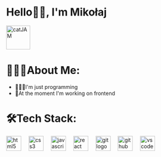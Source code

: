 ###

<h1>Hello👋🏼, I'm Mikołaj</h1>
<a href="https://emoji.gg/emoji/5498_catJAM"><img src="https://cdn3.emoji.gg/emojis/5498_catJAM.gif" width="64px" height="64px" alt="catJAM"></a>

###

<h1>🧙🏼‍♂️About Me:</h1>
<ul><li>👨🏼‍💻I'm just programming</li>
<li>🌌At the moment I'm working on frontend</li></ul>

###

<h1>🛠Tech Stack:</h1>
<div align="left">
  <img src="https://cdn.jsdelivr.net/gh/devicons/devicon/icons/html5/html5-original.svg" height="40" alt="html5 logo"  />
  <img width="12" />
  <img src="https://cdn.jsdelivr.net/gh/devicons/devicon/icons/css3/css3-original.svg" height="40" alt="css3 logo"  />
  <img width="12" />
  <img src="https://cdn.jsdelivr.net/gh/devicons/devicon/icons/javascript/javascript-original.svg" height="40" alt="javascript logo"  />
  <img width="12" />
  <img src="https://cdn.jsdelivr.net/gh/devicons/devicon/icons/react/react-original.svg" height="40" alt="react logo"  />
  <img width="12" />
  <img src="https://cdn.jsdelivr.net/gh/devicons/devicon/icons/git/git-original.svg" height="40" alt="git logo"  />
  <img width="12" />
  <img src="https://cdn.jsdelivr.net/gh/devicons/devicon/icons/github/github-original.svg" height="40" alt="github logo"  />
  <img width="12" />
  <img src="https://cdn.jsdelivr.net/gh/devicons/devicon/icons/vscode/vscode-original.svg" height="40" alt="vscode logo"  />
</div>

###
